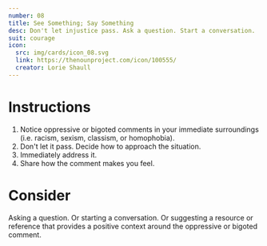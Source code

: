 ```yaml
---
number: 08
title: See Something; Say Something
desc: Don't let injustice pass. Ask a question. Start a conversation.
suit: courage
icon:
  src: img/cards/icon_08.svg
  link: https://thenounproject.com/icon/100555/
  creator: Lorie Shaull
---
```

# Instructions

1. Notice oppressive or bigoted comments in your immediate surroundings (i.e. racism, sexism, classism, or homophobia).
2. Don't let it pass. Decide how to approach the situation. 
3. Immediately address it.
4. Share how the comment makes you feel.

# Consider
Asking a question. Or starting a conversation. Or suggesting a resource or reference that provides a positive context around the oppressive or bigoted comment. 